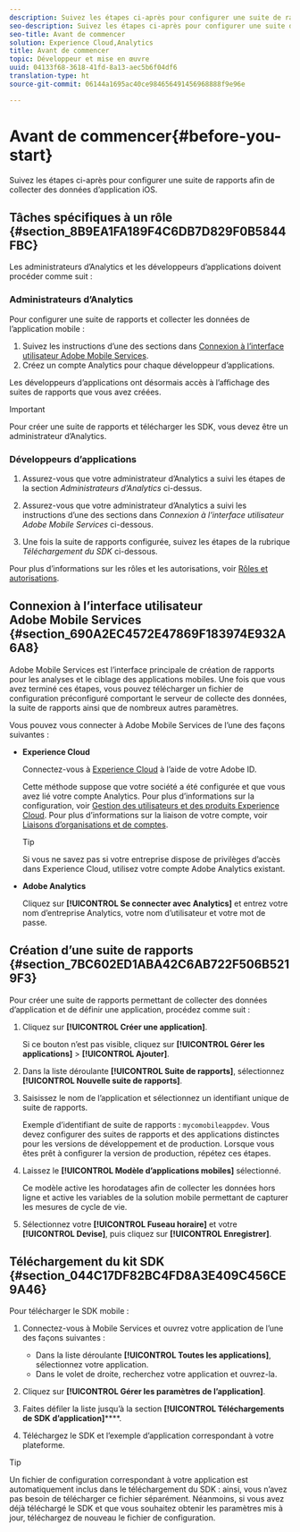 ```yaml
---
description: Suivez les étapes ci-après pour configurer une suite de rapports afin de collecter des données d’application iOS.
seo-description: Suivez les étapes ci-après pour configurer une suite de rapports afin de collecter des données d’application iOS.
seo-title: Avant de commencer
solution: Experience Cloud,Analytics
title: Avant de commencer
topic: Développeur et mise en œuvre
uuid: 04133f68-3618-41fd-8a13-aec5b6f04df6
translation-type: ht
source-git-commit: 06144a1695ac40ce984656491456968888f9e96e

---
```



# Avant de commencer{#before-you-start}

Suivez les étapes ci-après pour configurer une suite de rapports afin de collecter des données d’application iOS.

## Tâches spécifiques à un rôle {#section_8B9EA1FA189F4C6DB7D829F0B5844FBC}

Les administrateurs d’Analytics et les développeurs d’applications doivent procéder comme suit :

### Administrateurs d’Analytics

Pour configurer une suite de rapports et collecter les données de l’application mobile :

1. Suivez les instructions d’une des sections dans [Connexion à l’interface utilisateur Adobe Mobile Services](/help/ios/getting-started/getting-started.md).
1. Créez un compte Analytics pour chaque développeur d’applications.

Les développeurs d’applications ont désormais accès à l’affichage des suites de rapports que vous avez créées.

>[!IMPORTANT]
>
>Pour créer une suite de rapports et télécharger les SDK, vous devez être un administrateur d’Analytics.

### Développeurs d’applications

1. Assurez-vous que votre administrateur d’Analytics a suivi les étapes de la section *Administrateurs d’Analytics* ci-dessus.

1. Assurez-vous que votre administrateur d’Analytics a suivi les instructions d’une des sections dans *Connexion à l’interface utilisateur Adobe Mobile Services* ci-dessous.
1. Une fois la suite de rapports configurée, suivez les étapes de la rubrique *Téléchargement du SDK* ci-dessous.

Pour plus d’informations sur les rôles et les autorisations, voir [Rôles et autorisations](/help/using/gs/c-mob-roles-and-permissions.md).

## Connexion à l’interface utilisateur Adobe Mobile Services {#section_690A2EC4572E47869F183974E932A6A8}

Adobe Mobile Services est l’interface principale de création de rapports pour les analyses et le ciblage des applications mobiles. Une fois que vous avez terminé ces étapes, vous pouvez télécharger un fichier de configuration préconfiguré comportant le serveur de collecte des données, la suite de rapports ainsi que de nombreux autres paramètres.

Vous pouvez vous connecter à Adobe Mobile Services de l’une des façons suivantes :

* **Experience Cloud**

   Connectez-vous à [Experience Cloud](https://marketing.adobe.com) à l’aide de votre Adobe ID.

   Cette méthode suppose que votre société a été configurée et que vous avez lié votre compte Analytics. Pour plus d’informations sur la configuration, voir [Gestion des utilisateurs et des produits Experience Cloud](https://docs.adobe.com/content/help/fr-FR/core-services/interface/manage-users-and-products/admin-getting-started.html). Pour plus d’informations sur la liaison de votre compte, voir [Liaisons d’organisations et de comptes](https://docs.adobe.com/content/help/fr-FR/core-services/interface/manage-users-and-products/organizations.html).

   >[!TIP]
   >
   >Si vous ne savez pas si votre entreprise dispose de privilèges d’accès dans Experience Cloud, utilisez votre compte Adobe Analytics existant.

* **Adobe Analytics**

   Cliquez sur **[!UICONTROL Se connecter avec Analytics]** et entrez votre nom d’entreprise Analytics, votre nom d’utilisateur et votre mot de passe.

## Création d’une suite de rapports {#section_7BC602ED1ABA42C6AB722F506B5219F3}

Pour créer une suite de rapports permettant de collecter des données d’application et de définir une application, procédez comme suit :

1. Cliquez sur **[!UICONTROL Créer une application]**.

   Si ce bouton n’est pas visible, cliquez sur **[!UICONTROL Gérer les applications]** &gt; **[!UICONTROL Ajouter]**.

1. Dans la liste déroulante **[!UICONTROL Suite de rapports]**, sélectionnez **[!UICONTROL Nouvelle suite de rapports]**.

1. Saisissez le nom de l’application et sélectionnez un identifiant unique de suite de rapports.

   Exemple d’identifiant de suite de rapports : `mycomobileappdev`. Vous devez configurer des suites de rapports et des applications distinctes pour les versions de développement et de production. Lorsque vous êtes prêt à configurer la version de production, répétez ces étapes.
1. Laissez le **[!UICONTROL Modèle d’applications mobiles]** sélectionné.

   Ce modèle active les horodatages afin de collecter les données hors ligne et active les variables de la solution mobile permettant de capturer les mesures de cycle de vie.

1. Sélectionnez votre **[!UICONTROL Fuseau horaire]** et votre **[!UICONTROL Devise]**, puis cliquez sur **[!UICONTROL Enregistrer]**.

## Téléchargement du kit SDK {#section_044C17DF82BC4FD8A3E409C456CE9A46}

Pour télécharger le SDK mobile :

1. Connectez-vous à Mobile Services et ouvrez votre application de l’une des façons suivantes :

   * Dans la liste déroulante **[!UICONTROL Toutes les applications]**, sélectionnez votre application.
   * Dans le volet de droite, recherchez votre application et ouvrez-la.

1. Cliquez sur **[!UICONTROL Gérer les paramètres de l’application]**.
1. Faites défiler la liste jusqu’à la section **[!UICONTROL Téléchargements de SDK d’application]******.

1. Téléchargez le SDK et l’exemple d’application correspondant à votre plateforme.

>[!TIP]
>
>Un fichier de configuration correspondant à votre application est automatiquement inclus dans le téléchargement du SDK : ainsi, vous n’avez pas besoin de télécharger ce fichier séparément. Néanmoins, si vous avez déjà téléchargé le SDK et que vous souhaitez obtenir les paramètres mis à jour, téléchargez de nouveau le fichier de configuration.

